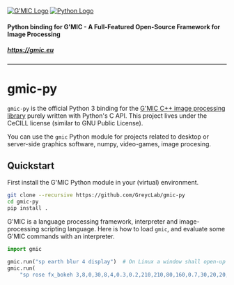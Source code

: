[![G'MIC Logo](https://gmic.eu/img/logo4.jpg)](https://gmic.eu)
[![Python Logo](https://www.python.org/static/community_logos/python-logo-master-v3-TM-flattened.png)](https://www.python.org)

####            

#### Python binding for G'MIC - A Full-Featured Open-Source Framework for Image Processing

##### https://gmic.eu

---------------------------

# gmic-py

`gmic-py` is the official Python 3 binding for the [G'MIC C++ image processing library](https://gmic.eu) purely written
with Python's C API. This project lives under the CeCILL license (similar to GNU Public License).

You can use the `gmic` Python module for projects related to desktop or server-side graphics software, numpy,
video-games, image procesing.

## Quickstart

First install the G'MIC Python module in your (virtual) environment.

```sh
git clone --recursive https://github.com/GreycLab/gmic-py
cd gmic-py
pip install .
```

G'MIC is a language processing framework, interpreter and image-processing scripting language. Here is how to load
`gmic`, and evaluate some G'MIC commands with an interpreter.

```python
import gmic

gmic.run("sp earth blur 4 display")  # On Linux a window shall open-up and display a blurred earth
gmic.run(
    "sp rose fx_bokeh 3,8,0,30,8,4,0.3,0.2,210,210,80,160,0.7,30,20,20,1,2,170,130,20,110,0.15,0 output rose_with_bokeh.png")  # Save a rose with bokeh effect to file
```

